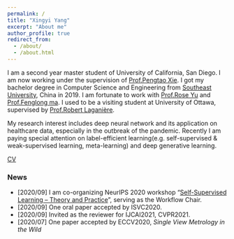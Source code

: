 ```yaml
---
permalink: /
title: "Xingyi Yang"
excerpt: "About me"
author_profile: true
redirect_from: 
  - /about/
  - /about.html
---
```


I am a second year master student of University of California, San Diego. I am now working under the supervision of [Prof.Pengtao Xie](https://pengtaoxie.github.io/). I got my bachelor degree in Computer Science and Engineering from [Southeast University](https://www.seu.edu.cn/english/), China in 2019. I am fortunate to work with [Prof.Rose Yu](http://roseyu.com/) and [Prof.Fenglong ma](http://personal.psu.edu/ffm5105/). I used to be a visiting student at University of Ottawa, supervised by [Prof.Robert Laganière](http://www.site.uottawa.ca/~laganier/).

My research interest includes deep neural network and its application on healthcare data, especially in the outbreak of the pandemic. Recently I am paying special attention on label-efficient learning(e.g. self-supervised & weak-supervised learning, meta-learning) and deep generative learning.

[CV](http://adamdad.github.io/files/Resume_Xingyi_Yang_20200922.pdf)

### News
- [2020/09] I am co-organizing NeurIPS 2020 workshop “[Self-Supervised Learning – Theory and Practice](https://sslneuips20.github.io/)”, serving as the Workflow Chair.
- [2020/09] One oral paper accepted by ISVC2020.
- [2020/09] Invited as the reviewer for IJCAI2021, CVPR2021.
- [2020/07] One paper accepted by ECCV2020, *Single View Metrology in the Wild*